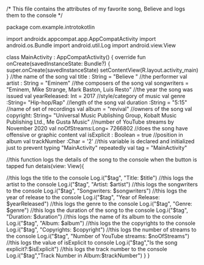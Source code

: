 /*
This file contains the attributes of my favorite song, Believe
and logs them to the console
 */
 
package com.example.introtokotlin

import androidx.appcompat.app.AppCompatActivity
import android.os.Bundle
import android.util.Log
import android.view.View

class MainActivity : AppCompatActivity() {
    override fun onCreate(savedInstanceState: Bundle?) {
        super.onCreate(savedInstanceState)
        setContentView(R.layout.activity_main)
    }
//the name of the song
    val title : String = "Believe "
//the performer
    val artist : String = "Eminem"
//the composers of the song
    val songwriters = "Eminem, Mike Strange, Mark Baston, Luis Resto"
//the year the song was issued
    val yearReleased: Int = 2017
//style/category of music
    val genre :String= "Hip-hop/Rap"
//length of the song
    val duration :String = "5:15"
//name of set of recordings
    val album = "revival"
//owners of the song
    val copyright: String= "Universal Music Publishing Group, Kobalt Music Publishing Ltd., Me Gusta Music"
//number of  YouTube streams by November 2020
    val noOfStreams:Long= 7266802
//does the song have offensive or graphic content
    val isExplicit : Boolean = true
//position in album
    val trackNumber :Char = '2'
//this variable is declared and initialized just to prevent typing "MainActivity" repeatedly
    val tag = "MainActivity"

//this function logs the details of the song to the console when the button is tapped
    fun detais(view: View){

//this logs the title to the console
    Log.i("$tag", "Title: $title")
//this logs the artist to the console
    Log.i("$tag", "Artist: $artist")
//this logs the songwriters to the console
    Log.i("$tag", "Songwriters: $songwriters")
//this logs the year of release to the console
    Log.i("$tag", "Year of Release: $yearReleased")
//this logs the genre to the console
    Log.i("$tag", "Genre: $genre")
//this logs the duration of the song to the console
    Log.i("$tag", "Duration: $duration")
//this logs the name of its album to the console
    Log.i("$tag", "Album: $album")
//this logs the the copyrights to the console
    Log.i("$tag", "Copyrights: $copyright")
//this logs the number of streams to the console
    Log.i("$tag", "Number of YouTube streams: $noOfStreams")
//this logs the value of isExplicit to console
    Log.i("$tag","Is the song explicit?:$isExplicit")
//this logs the track number to the console
    Log.i("$tag","Track Number in Album:$trackNumber")
    }
}

